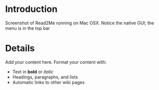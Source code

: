 # Introduction #

Screenshot of Read2Me running on Mac OSX. Notice the native GUI; the menu is in the top bar


# Details #

Add your content here.  Format your content with:
  * Text in **bold** or _italic_
  * Headings, paragraphs, and lists
  * Automatic links to other wiki pages

